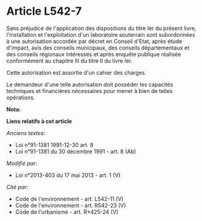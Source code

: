# Article L542-7

Sans préjudice de l'application des dispositions du titre Ier du présent livre, l'installation et l'exploitation d'un
laboratoire souterrain sont subordonnées à une autorisation accordée par décret en Conseil d'Etat, après étude d'impact, avis
des conseils municipaux, des conseils départementaux et des conseils régionaux intéressés et après enquête publique réalisée
conformément au chapitre III du titre II du livre Ier. 

Cette autorisation est assortie d'un cahier des charges. 

Le demandeur d'une telle autorisation doit posséder les capacités techniques et financières nécessaires pour mener à bien de
telles opérations.

**Nota:**



**Liens relatifs à cet article**

_Anciens textes_:

  - Loi n°91-1381 1991-12-30 art. 8
  - Loi n°91-1381 du 30 décembre 1991 - art. 8 (Ab)

_Modifié par_:

  - Loi n°2013-403 du 17 mai 2013 - art. 1 (V)

_Cité par_:

  - Code de l'environnement - art. L542-11 (V)
  - Code de l'environnement - art. R542-23 (V)
  - Code de l'urbanisme - art. R*425-24 (V)
